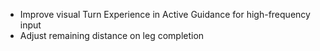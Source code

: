 - Improve visual Turn Experience in Active Guidance for high-frequency input
- Adjust remaining distance on leg completion